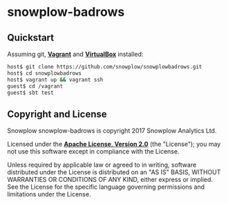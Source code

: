 # snowplow-badrows

## Quickstart

Assuming git, **[Vagrant][vagrant-install]** and **[VirtualBox][virtualbox-install]** installed:

```bash
host$ git clone https://github.com/snowplow/snowplowbadrows.git
host$ cd snowplowbadrows
host$ vagrant up && vagrant ssh
guest$ cd /vagrant
guest$ sbt test
```

## Copyright and License

Snowplow snowplow-badrows is copyright 2017 Snowplow Analytics Ltd.

Licensed under the **[Apache License, Version 2.0][license]** (the "License");
you may not use this software except in compliance with the License.

Unless required by applicable law or agreed to in writing, software
distributed under the License is distributed on an "AS IS" BASIS,
WITHOUT WARRANTIES OR CONDITIONS OF ANY KIND, either express or implied.
See the License for the specific language governing permissions and
limitations under the License.


[vagrant-install]: http://docs.vagrantup.com/v2/installation/index.html
[virtualbox-install]: https://www.virtualbox.org/wiki/Downloads

[travis]: https://travis-ci.org/snowplow/snowplowbadrows
[travis-image]: https://travis-ci.org/snowplow/snowplowbadrows.png?branch=master

[license-image]: http://img.shields.io/badge/license-Apache--2-blue.svg?style=flat
[license]: http://www.apache.org/licenses/LICENSE-2.0

[release-image]: http://img.shields.io/badge/release-0.1.0-rc1-blue.svg?style=flat
[releases]: https://github.com/snowplow/snowplowbadrows/releases
